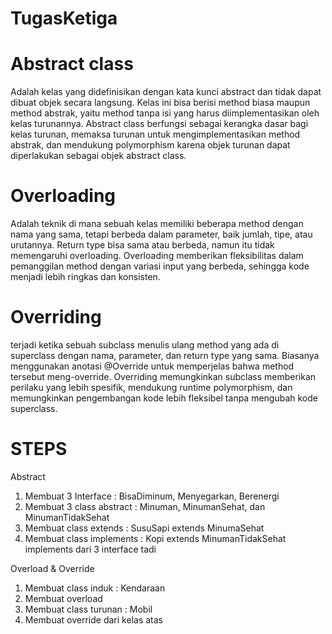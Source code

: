 # TugasKetiga
# Abstract class
Adalah kelas yang didefinisikan dengan kata kunci abstract dan tidak dapat dibuat objek secara langsung. Kelas ini bisa berisi method biasa maupun method abstrak, yaitu method tanpa isi yang harus diimplementasikan oleh kelas turunannya. Abstract class berfungsi sebagai kerangka dasar bagi kelas turunan, memaksa turunan untuk mengimplementasikan method abstrak, dan mendukung polymorphism karena objek turunan dapat diperlakukan sebagai objek abstract class.

# Overloading
Adalah teknik di mana sebuah kelas memiliki beberapa method dengan nama yang sama, tetapi berbeda dalam parameter, baik jumlah, tipe, atau urutannya. Return type bisa sama atau berbeda, namun itu tidak memengaruhi overloading. Overloading memberikan fleksibilitas dalam pemanggilan method dengan variasi input yang berbeda, sehingga kode menjadi lebih ringkas dan konsisten.

# Overriding
terjadi ketika sebuah subclass menulis ulang method yang ada di superclass dengan nama, parameter, dan return type yang sama. Biasanya menggunakan anotasi @Override untuk memperjelas bahwa method tersebut meng-override. Overriding memungkinkan subclass memberikan perilaku yang lebih spesifik, mendukung runtime polymorphism, dan memungkinkan pengembangan kode lebih fleksibel tanpa mengubah kode superclass.

# STEPS
Abstract
1. Membuat 3 Interface : BisaDiminum, Menyegarkan, Berenergi
2. Membuat 3 class abstract : Minuman, MinumanSehat, dan MinumanTidakSehat
4. Membuat class extends : SusuSapi extends MinumaSehat
5. Membuat class implements : Kopi extends MinumanTidakSehat implements dari 3 interface tadi

Overload & Override
1. Membuat class induk : Kendaraan
2. Membuat overload
3. Membuat class turunan : Mobil
4. Membuat override dari kelas atas

